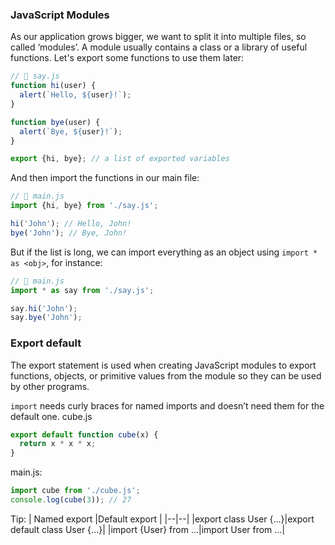### JavaScript Modules
As our application grows bigger, we want to split it into multiple files, so called ‘modules’. A module usually contains a class or a library of useful functions.
Let's export some functions to use them later:
```javascript
// 📁 say.js
function hi(user) {
  alert(`Hello, ${user}!`);
}

function bye(user) {
  alert(`Bye, ${user}!`);
}

export {hi, bye}; // a list of exported variables
```
And then import the functions in our main file:
```javascript
// 📁 main.js
import {hi, bye} from './say.js';

hi('John'); // Hello, John!
bye('John'); // Bye, John!
```
But if the list is long, we can import everything as an object using `import * as <obj>`, for instance:
```javascript
// 📁 main.js
import * as say from './say.js';

say.hi('John');
say.bye('John');
```
###  Export default

The export statement is used when creating JavaScript modules to export functions, objects, or primitive values from the module so they can be used by other programs.

`import` needs curly braces for named imports and doesn’t need them for the default one.
cube.js
```javascript
export default function cube(x) {
  return x * x * x;
}
```
main.js:
```javascript
import cube from './cube.js';
console.log(cube(3)); // 27
```
Tip:
| Named export |Default export  |
|--|--|
|export class User {...}|export default class User {...}|
|import {User} from ...|import User from ...|
